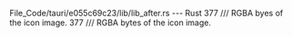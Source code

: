 File_Code/tauri/e055c69c23/lib/lib_after.rs --- Rust
377     /// RGBA byes of the icon image.                                                                                                                     377     /// RGBA bytes of the icon image.

